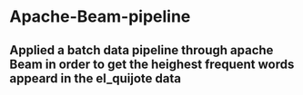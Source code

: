 # Apache-Beam-pipeline


## Applied a batch data pipeline through apache Beam in order to get the heighest frequent words appeard in the el_quijote data 
